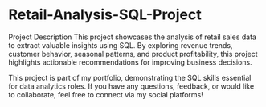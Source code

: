 # Retail-Analysis-SQL-Project

Project Description
This project showcases the analysis of retail sales data to extract valuable insights using SQL. By exploring revenue trends, customer behavior, seasonal patterns, and product profitability, this project highlights actionable recommendations for improving business decisions.

This project is part of my portfolio, demonstrating the SQL skills essential for data analytics roles. If you have any questions, feedback, or would like to collaborate, feel free to connect via my social platforms!
